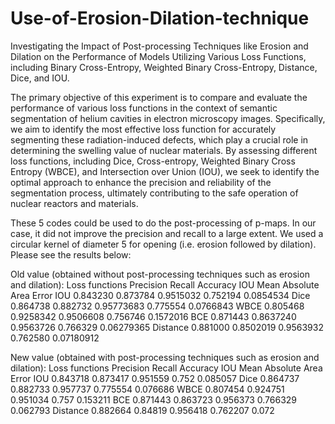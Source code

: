 # Use-of-Erosion-Dilation-technique
Investigating the Impact of Post-processing Techniques like Erosion and Dilation on the Performance of Models Utilizing Various Loss Functions, including Binary Cross-Entropy, Weighted Binary Cross-Entropy, Distance, Dice, and IOU.

The primary objective of this experiment is to compare and evaluate the performance of various loss functions in the context of semantic segmentation of helium cavities in electron microscopy images. Specifically, we aim to identify the most effective loss function for accurately segmenting these radiation-induced defects, which play a crucial role in determining the swelling value of nuclear materials. By assessing different loss functions, including Dice, Cross-entropy, Weighted Binary Cross Entropy (WBCE), and Intersection over Union (IOU), we seek to identify the optimal approach to enhance the precision and reliability of the segmentation process, ultimately contributing to the safe operation of nuclear reactors and materials.

These 5 codes could be used to do the post-processing of p-maps. In our case, it did not improve the precision and recall to a large extent. We used a circular kernel of diameter 5 for opening (i.e. erosion followed by dilation). Please see the results below:


Old value (obtained without post-processing techniques such as erosion and dilation):
Loss functions	Precision	Recall	Accuracy	IOU	Mean Absolute Area Error
IOU	0.843230	0.873784	0.9515032	0.752194	0.0854534
Dice	0.864738	0.882732	0.95773683	0.775554	0.0766843
WBCE	0.805468	0.9258342	0.9506608	0.756746	0.1572016
BCE	0.871443	0.8637240	0.9563726	0.766329	0.06279365
Distance	0.881000	0.8502019	0.9563932	0.762580	0.07180912




New value (obtained with post-processing techniques such as erosion and dilation): 
Loss functions	Precision	Recall	Accuracy	IOU	Mean Absolute Area Error
IOU	0.843718	0.873417	0.951559	0.752	0.085057
Dice	0.864737	0.882733	0.957737	0.775554	0.076686
WBCE	0.807454	0.924751	0.951034	0.757	0.153211
BCE	0.871443	0.863723	0.956373	0.766329	0.062793
Distance	0.882664	0.84819	0.956418	0.762207	0.072

 

